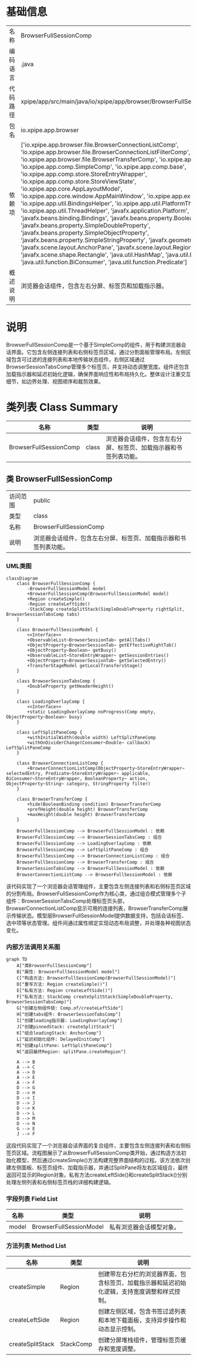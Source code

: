 # 基础信息

|      |      |
|------|------|
| 名称 | BrowserFullSessionComp |
| 编码语言 | .java |
| 代码路径 | xpipe/app/src/main/java/io/xpipe/app/browser/BrowserFullSessionComp.java |
| 包名 | io.xpipe.app.browser |
| 依赖项 | ['io.xpipe.app.browser.file.BrowserConnectionListComp', 'io.xpipe.app.browser.file.BrowserConnectionListFilterComp', 'io.xpipe.app.browser.file.BrowserTransferComp', 'io.xpipe.app.comp.Comp', 'io.xpipe.app.comp.SimpleComp', 'io.xpipe.app.comp.base', 'io.xpipe.app.comp.store.StoreEntryWrapper', 'io.xpipe.app.comp.store.StoreViewState', 'io.xpipe.app.core.AppLayoutModel', 'io.xpipe.app.core.window.AppMainWindow', 'io.xpipe.app.ext.ShellStore', 'io.xpipe.app.util.BindingsHelper', 'io.xpipe.app.util.PlatformThread', 'io.xpipe.app.util.ThreadHelper', 'javafx.application.Platform', 'javafx.beans.binding.Bindings', 'javafx.beans.property.BooleanProperty', 'javafx.beans.property.SimpleDoubleProperty', 'javafx.beans.property.SimpleObjectProperty', 'javafx.beans.property.SimpleStringProperty', 'javafx.geometry.Insets', 'javafx.scene.layout.AnchorPane', 'javafx.scene.layout.Region', 'javafx.scene.shape.Rectangle', 'java.util.HashMap', 'java.util.List', 'java.util.function.BiConsumer', 'java.util.function.Predicate'] |
| 概述说明 | 浏览器会话组件，包含左右分屏、标签页和加载指示器。 |

# 说明

BrowserFullSessionComp是一个基于SimpleComp的组件，用于构建浏览器会话界面。它包含左侧连接列表和右侧标签页区域，通过分割面板管理布局。左侧区域包含可过滤的连接列表和本地传输状态组件，右侧区域通过BrowserSessionTabsComp管理多个标签页，并支持动态调整宽度。组件还包含加载指示器和延迟初始化逻辑，确保界面响应性和布局持久化。整体设计注重交互细节，如边界处理、视图顺序和裁剪效果。

# 类列表 Class Summary

| 名称   | 类型  | 说明 |
|-------|------|-------------|
| BrowserFullSessionComp | class | 浏览器会话组件，包含左右分屏、标签页、加载指示器和书签列表功能。 |



## 类 BrowserFullSessionComp

|      |      |
|------|------|
| 访问范围 | public |
| 类型 | class |
| 名称 | BrowserFullSessionComp |
| 说明 | 浏览器会话组件，包含左右分屏、标签页、加载指示器和书签列表功能。 |


### UML类图

```mermaid
classDiagram
    class BrowserFullSessionComp {
        -BrowserFullSessionModel model
        +BrowserFullSessionComp(BrowserFullSessionModel model)
        +Region createSimple()
        -Region createLeftSide()
        -StackComp createSplitStack(SimpleDoubleProperty rightSplit, BrowserSessionTabsComp tabs)
    }

    class BrowserFullSessionModel {
        <<Interface>>
        +ObservableList~BrowserSessionTab~ getAllTabs()
        +ObjectProperty~BrowserSessionTab~ getEffectiveRightTab()
        +ObjectProperty~Boolean~ getBusy()
        +ObservableList~StoreEntryWrapper~ getSessionEntries()
        +ObjectProperty~BrowserSessionTab~ getSelectedEntry()
        +TransferStageModel getLocalTransfersStage()
    }

    class BrowserSessionTabsComp {
        +DoubleProperty getHeaderHeight()
    }

    class LoadingOverlayComp {
        <<Interface>>
        +static LoadingOverlayComp noProgress(Comp empty, ObjectProperty~Boolean~ busy)
    }

    class LeftSplitPaneComp {
        +withInitialWidth(double width) LeftSplitPaneComp
        +withOnDividerChange(Consumer~Double~ callback) LeftSplitPaneComp
    }

    class BrowserConnectionListComp {
        +BrowserConnectionListComp(ObjectProperty~StoreEntryWrapper~ selectedEntry, Predicate~StoreEntryWrapper~ applicable, BiConsumer~StoreEntryWrapper, BooleanProperty~ action, ObjectProperty~String~ category, StringProperty filter)
    }

    class BrowserTransferComp {
        +hide(BooleanBinding condition) BrowserTransferComp
        +prefHeight(double height) BrowserTransferComp
        +maxHeight(double height) BrowserTransferComp
    }

    BrowserFullSessionComp --> BrowserFullSessionModel : 依赖
    BrowserFullSessionComp --> BrowserSessionTabsComp : 组合
    BrowserFullSessionComp --> LoadingOverlayComp : 依赖
    BrowserFullSessionComp --> LeftSplitPaneComp : 组合
    BrowserFullSessionComp --> BrowserConnectionListComp : 组合
    BrowserFullSessionComp --> BrowserTransferComp : 组合
    BrowserSessionTabsComp --> BrowserFullSessionModel : 依赖
    BrowserConnectionListComp --> BrowserFullSessionModel : 依赖
```

该代码实现了一个浏览器会话管理组件，主要包含左侧连接列表和右侧标签页区域的分割布局。BrowserFullSessionComp作为核心类，通过组合模式管理多个子组件：BrowserSessionTabsComp处理标签页头部，BrowserConnectionListComp显示可用的连接列表，BrowserTransferComp展示传输状态。模型层BrowserFullSessionModel提供数据支持，包括会话标签、选中项等状态管理。组件间通过属性绑定实现动态布局调整，并处理各种视图状态变化。


### 内部方法调用关系图

```mermaid
graph TD
    A["类BrowserFullSessionComp"]
    B["属性: BrowserFullSessionModel model"]
    C["构造方法: BrowserFullSessionComp(BrowserFullSessionModel)"]
    D["重写方法: Region createSimple()"]
    E["私有方法: Region createLeftSide()"]
    F["私有方法: StackComp createSplitStack(SimpleDoubleProperty, BrowserSessionTabsComp)"]
    G["创建左侧组件链: Comp.of/createLeftSide"]
    H["创建tabs组件: BrowserSessionTabsComp"]
    I["创建loading指示器: LoadingOverlayComp"]
    J["创建pinnedStack: createSplitStack"]
    K["组合loadingStack: AnchorComp"]
    L["延迟初始化组件: DelayedInitComp"]
    M["创建splitPane: LeftSplitPaneComp"]
    N["返回最终Region: splitPane.createRegion"]

    A --> B
    A --> C
    A --> D
    A --> E
    A --> F
    D --> G
    D --> H
    D --> I
    D --> J
    D --> K
    D --> L
    D --> M
    D --> N
    G --> E
    J --> F
```

这段代码实现了一个浏览器会话界面的复合组件，主要包含左侧连接列表和右侧标签页区域。流程图展示了从BrowserFullSessionComp类开始，通过构造方法初始化模型，然后通过createSimple()方法构建完整界面结构的过程。该方法依次创建左侧面板、标签页组件、加载指示器，并通过SplitPane将左右区域组合，最终返回可显示的Region对象。私有方法createLeftSide()和createSplitStack()分别处理左侧列表和右侧标签页栈的详细构建逻辑。

### 字段列表 Field List

| 名称  | 类型  | 说明 |
|-------|-------|------|
| model | BrowserFullSessionModel | 私有浏览器会话模型对象。 |

### 方法列表 Method List

| 名称  | 类型  | 说明 |
|-------|-------|------|
| createSimple | Region | 创建带左右分栏的浏览器界面，包含标签页、加载指示器和延迟初始化逻辑，支持宽度调整和样式控制。 |
| createLeftSide | Region | 创建左侧区域，包含书签过滤列表和本地下载面板，支持异步操作和动态显示控制。 |
| createSplitStack | StackComp | 创建分屏堆栈组件，管理标签页缓存和宽度调整。 |




